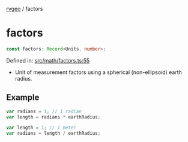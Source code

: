 [rvgeo](../index.md) / factors

# factors

```ts
const factors: Record<Units, number>;
```

Defined in: [src/math/factors.ts:55](https://github.com/pzq123456/RVGeo/blob/e727f6f6e310621d656b74948bed9956ff45a613/src/math/factors.ts#L55)

- Unit of measurement factors using a spherical (non-ellipsoid) earth radius.

## Example

```ts
var radians = 1; // 1 radian
var length = radians * earthRadius;

var length = 1; // 1 meter
var radians = length / earthRadius;
```

